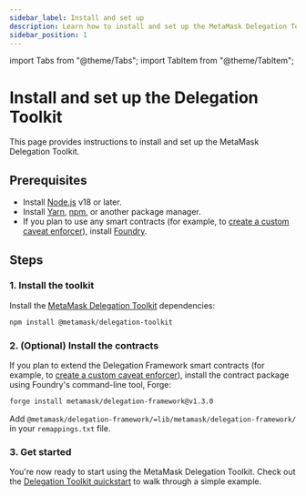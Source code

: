```yaml
---
sidebar_label: Install and set up
description: Learn how to install and set up the MetaMask Delegation Toolkit.
sidebar_position: 1
---
```


import Tabs from "@theme/Tabs"; import TabItem from "@theme/TabItem";

# Install and set up the Delegation Toolkit

This page provides instructions to install and set up the MetaMask Delegation Toolkit.

## Prerequisites

- Install [Node.js](https://nodejs.org/en/blog/release/v18.18.0) v18 or later.
- Install [Yarn](https://yarnpkg.com/), [npm](https://docs.npmjs.com/downloading-and-installing-node-js-and-npm), or another package manager.
- If you plan to use any smart contracts (for example, to [create a custom caveat enforcer](../how-to/create-delegation/create-custom-caveat-enforcer.md)), install [Foundry](https://book.getfoundry.sh/getting-started/installation).

## Steps

### 1. Install the toolkit

Install the [MetaMask Delegation Toolkit](https://github.com/MetaMask/delegation-toolkit) dependencies:

```bash npm2yarn
npm install @metamask/delegation-toolkit
```

### 2. (Optional) Install the contracts

If you plan to extend the Delegation Framework smart contracts (for example, to [create a custom caveat enforcer](../how-to/create-delegation/create-custom-caveat-enforcer.md)), install the contract package using Foundry's command-line tool, Forge:

```bash
forge install metamask/delegation-framework@v1.3.0
```

Add `@metamask/delegation-framework/=lib/metamask/delegation-framework/` in your `remappings.txt` file.

### 3. Get started

You're now ready to start using the MetaMask Delegation Toolkit. Check out the [Delegation Toolkit quickstart](quickstart.md) to walk through a simple example.
